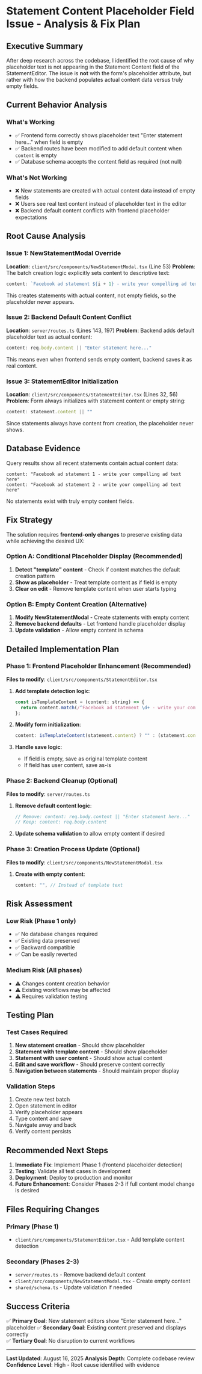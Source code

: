 # Statement Content Placeholder Field Issue - Analysis & Fix Plan

## Executive Summary
After deep research across the codebase, I identified the root cause of why placeholder text is not appearing in the Statement Content field of the StatementEditor. The issue is **not** with the form's placeholder attribute, but rather with how the backend populates actual content data versus truly empty fields.

## Current Behavior Analysis

### What's Working
- ✅ Frontend form correctly shows placeholder text "Enter statement here..." when field is empty
- ✅ Backend routes have been modified to add default content when `content` is empty
- ✅ Database schema accepts the content field as required (not null)

### What's Not Working  
- ❌ New statements are created with actual content data instead of empty fields
- ❌ Users see real text content instead of placeholder text in the editor
- ❌ Backend default content conflicts with frontend placeholder expectations

## Root Cause Analysis

### Issue 1: NewStatementModal Override
**Location**: `client/src/components/NewStatementModal.tsx` (Line 53)
**Problem**: The batch creation logic explicitly sets content to descriptive text:
```javascript
content: `Facebook ad statement ${i + 1} - write your compelling ad text here`
```

This creates statements with actual content, not empty fields, so the placeholder never appears.

### Issue 2: Backend Default Content Conflict
**Location**: `server/routes.ts` (Lines 143, 197)
**Problem**: Backend adds default placeholder text as actual content:
```javascript
content: req.body.content || "Enter statement here..."
```

This means even when frontend sends empty content, backend saves it as real content.

### Issue 3: StatementEditor Initialization
**Location**: `client/src/components/StatementEditor.tsx` (Lines 32, 56)
**Problem**: Form always initializes with statement content or empty string:
```javascript
content: statement.content || ""
```

Since statements always have content from creation, the placeholder never shows.

## Database Evidence
Query results show all recent statements contain actual content data:
```
content: "Facebook ad statement 1 - write your compelling ad text here"
content: "Facebook ad statement 2 - write your compelling ad text here"
```

No statements exist with truly empty content fields.

## Fix Strategy

The solution requires **frontend-only changes** to preserve existing data while achieving the desired UX:

### Option A: Conditional Placeholder Display (Recommended)
1. **Detect "template" content** - Check if content matches the default creation pattern
2. **Show as placeholder** - Treat template content as if field is empty
3. **Clear on edit** - Remove template content when user starts typing

### Option B: Empty Content Creation (Alternative)
1. **Modify NewStatementModal** - Create statements with empty content
2. **Remove backend defaults** - Let frontend handle placeholder display
3. **Update validation** - Allow empty content in schema

## Detailed Implementation Plan

### Phase 1: Frontend Placeholder Enhancement (Recommended)
**Files to modify**: `client/src/components/StatementEditor.tsx`

1. **Add template detection logic**:
   ```javascript
   const isTemplateContent = (content: string) => {
     return content.match(/^Facebook ad statement \d+ - write your compelling ad text here$/);
   };
   ```

2. **Modify form initialization**:
   ```javascript
   content: isTemplateContent(statement.content) ? "" : (statement.content || ""),
   ```

3. **Handle save logic**:
   - If field is empty, save as original template content
   - If field has user content, save as-is

### Phase 2: Backend Cleanup (Optional)
**Files to modify**: `server/routes.ts`

1. **Remove default content logic**:
   ```javascript
   // Remove: content: req.body.content || "Enter statement here..."
   // Keep: content: req.body.content
   ```

2. **Update schema validation** to allow empty content if desired

### Phase 3: Creation Process Update (Optional)
**Files to modify**: `client/src/components/NewStatementModal.tsx`

1. **Create with empty content**:
   ```javascript
   content: "", // Instead of template text
   ```

## Risk Assessment

### Low Risk (Phase 1 only)
- ✅ No database changes required
- ✅ Existing data preserved
- ✅ Backward compatible
- ✅ Can be easily reverted

### Medium Risk (All phases)
- ⚠️ Changes content creation behavior
- ⚠️ Existing workflows may be affected
- ⚠️ Requires validation testing

## Testing Plan

### Test Cases Required
1. **New statement creation** - Should show placeholder
2. **Statement with template content** - Should show placeholder
3. **Statement with user content** - Should show actual content
4. **Edit and save workflow** - Should preserve content correctly
5. **Navigation between statements** - Should maintain proper display

### Validation Steps
1. Create new test batch
2. Open statement in editor
3. Verify placeholder appears
4. Type content and save
5. Navigate away and back
6. Verify content persists

## Recommended Next Steps

1. **Immediate Fix**: Implement Phase 1 (frontend placeholder detection)
2. **Testing**: Validate all test cases in development
3. **Deployment**: Deploy to production and monitor
4. **Future Enhancement**: Consider Phases 2-3 if full content model change is desired

## Files Requiring Changes

### Primary (Phase 1)
- `client/src/components/StatementEditor.tsx` - Add template content detection

### Secondary (Phases 2-3)
- `server/routes.ts` - Remove backend default content
- `client/src/components/NewStatementModal.tsx` - Create empty content
- `shared/schema.ts` - Update validation if needed

## Success Criteria

✅ **Primary Goal**: New statement editors show "Enter statement here..." placeholder
✅ **Secondary Goal**: Existing content preserved and displays correctly  
✅ **Tertiary Goal**: No disruption to current workflows

---

**Last Updated**: August 16, 2025
**Analysis Depth**: Complete codebase review
**Confidence Level**: High - Root cause identified with evidence